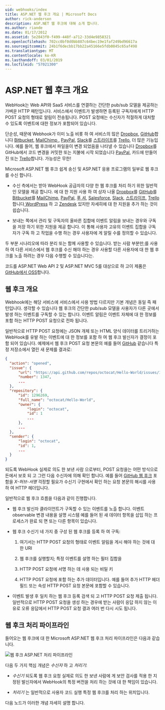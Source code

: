 ```yaml
---
uid: webhooks/index
title: ASP.NET 웹 후크 개요 | Microsoft Docs
author: rick-anderson
description: ASP.NET 웹 후크에 대해 소개 합니다.
ms.author: riande
ms.date: 01/17/2012
ms.assetid: 5e2843f0-f499-448f-a712-33d4e9858321
ms.openlocfilehash: 702cc0bf0d0bb887c64bec19e1faf249bd96617a
ms.sourcegitcommit: 24b1f6decbb17bb22a45166e5fdb0845c65af498
ms.translationtype: MT
ms.contentlocale: ko-KR
ms.lasthandoff: 03/01/2019
ms.locfileid: "57021300"
---
```

# <a name="aspnet-webhooks-overview"></a>ASP.NET 웹 후크 개요

WebHook는 Web API와 SaaS 서비스를 연결하는 간단한 pub/sub 모델을 제공하는 가벼운 HTTP 패턴입니다. 서비스에서 이벤트가 발생하면 등록된 구독자에게 HTTP POST 요청의 형태로 알림이 전송됩니다. POST 요청에는 수신자가 적절하게 대처할 수 있도록 이벤트에 대한 정보가 포함되어 있습니다.

단순성, 때문에 Webhook가 이미 노출 비롯 하 여 서비스의 많은 [Dropbox](http://dropbox.com/), [GitHub](http://www.github.com/)합니다 [Bitbucket](https://bitbucket.org/), [MailChimp ](http://www.mailchimp.com/), [PayPal](http://www.paypal.com/), [Slack](http://www.slack.com)를 [스트라이프](http://www.stripe.com)를 [Trello](http://www.trello.com/), 더 많은 기능입니다. 예를 들어, 웹 후크에서 파일을이 변경 되었음을 나타낼 수 있습니다 [Dropbox](http://dropbox.com/)를 GitHub에서 코드 변경을 커밋한 또는 지불에 시작 되었습니다 [PayPal](http://www.paypal.com/), 카드에 만들어진 또는 [ Trello](http://www.trello.com/)합니다. 가능성은 무한!

Microsoft ASP.NET 웹 후크 쉽게 송신 및 ASP.NET 응용 프로그램의 일부로 웹 후크를 수신 합니다.

* 수신 측에서는 받아 WebHook 공급자의 다양 한 웹 후크를 처리 하기 위한 일반적인 모델을 제공 합니다. 에 대 한 지원 사용 하 여 상자 나올 [Dropbox](http://dropbox.com/)를 [GitHub](http://www.github.com/)를 [Bitbucket](https://bitbucket.org/)를 [MailChimp](http://www.mailchimp.com/), [PayPal](http://www.paypal.com/), [푸 셔](http://www.pusher.com), [Salesforce](http://www.salesforce.com), [Slack](http://www.slack.com), [스트라이프](http://www.stripe.com), [Trello](http://www.trello.com/)합니다[ WordPress](http://www.wordpress.com) 하 고 [Zendesk](https://www.zendesk.com/) 있지만 자세히에 대 한 지원을 추가 하는 것이 쉽습니다.

* 보내는 쪽에서 관리 및 구독자의 올바른 집합에 이벤트 알림을 보내는 경우와 구독을 저장 하기 위한 지원을 제공 합니다. 이 통해 사용자 고유의 이벤트 집합을 구독자가 구독 하 고 작업을 수행 하는 경우 사용자에 게 알릴 수를 정의할 수 있습니다.

두 부분 시나리오에 따라 분리 또는 함께 사용할 수 있습니다. 받는 사람 부분만;를 사용 하 여 다른 서비스에서 웹 후크를 수신 해야 하는 경우 사용할 다른 사용자에 대 한 웹 후크를 노출 하려는 경우 다음 수행할 수 있습니다는.

코드를 ASP.NET Web API 2 및 ASP.NET MVC 5를 대상으로 하 고이 제품은 [GitHub에서 OSS](https://github.com/aspnet/WebHooks)합니다.

## <a name="webhooks-overview"></a>웹 후크 개요

Webhook에는 해당 서비스에 서비스에서 사용 방법 다르지만 기본 개념은 동일 즉 패턴입니다. 생각할 수 있습니다 웹 후크의 간단한 pub/sub 모델을 사용자가 다른 곳에서 발생 하는 이벤트를 구독할 수 있는 합니다. 이벤트 알림은 이벤트 자체에 대 한 정보를 포함 하는 HTTP POST 요청으로 전파 됩니다.

일반적으로 HTTP POST 요청에는 JSON 개체 또는 HTML 양식 데이터를 트리거하는 WebHook를 유발 하는 이벤트에 대 한 정보를 포함 하 여 웹 후크 발신자가 결정이 포함 되어 있습니다. 예제에서 웹 후크 POST 요청 본문의 예를 들어 [GitHub](http://www.github.com/) 같습니다 특정 저장소에서 열린 새 문제를 결과로:

```json
{
  "action": "opened",
  "issue": {
      "url": "https://api.github.com/repos/octocat/Hello-World/issues/1347",
      "number": 1347,
      ...
  },
  "repository": {
      "id": 1296269,
      "full_name": "octocat/Hello-World",
      "owner": {
          "login": "octocat",
          "id": 1
          ...
      },
      ...
  },
  "sender": {
      "login": "octocat",
      "id": 1,
      ...
  }
}
```

되도록 WebHook 실제로 의도 한 보낸 사람 으로부터, POST 요청을는 어떤 방식으로든에서 보호 되 고 그런 다음 수신자에 의해 확인 합니다. 예를 들어 [GitHub 웹 후크](https://developer.github.com/webhooks/) 포함을 *X-허브-서명* 걱정할 필요가 수신기 구현에서 확인 하는 요청 본문의 해시를 사용 하 여 HTTP 헤더입니다.

일반적으로 웹 후크 흐름을 다음과 같이 진행합니다.

* 웹 후크 발신자 클라이언트가 구독할 수 있는 이벤트를 노출 합니다. 이벤트 observable 변경 내용을 설명 시스템 예를 들어 된 새 데이터 항목을 삽입 하는 프로세스가 완료 되 면 또는 다른 항목이 있습니다.

* 웹 후크 수신기 네 가지 중 구성 된 웹 후크를 등록 하 여 구독:

     1. 여기서는 HTTP POST 요청의 형태로 이벤트 알림을 게시 해야 하는 것에 대 한 URI

     2. 웹 후크를 실행할지; 특정 이벤트를 설명 하는 필터 집합을

     3. HTTP POST 요청에 서명 하는 데 사용 되는 비밀 키

     4. HTTP POST 요청에 포함 하는 추가 데이터입니다. 예를 들어 추가 HTTP 헤더 필드 또는 속성 HTTP POST 요청 본문에 포함할 수 있습니다.

* 이벤트 발생 후 일치 하는 웹 후크 등록 검색 되 고 HTTP POST 요청 제출 됩니다. 일반적으로 HTTP POST 요청을 생성 하는 경우에 받는 사람이 응답 하지 않는 이유로 오류 응답에서 HTTP POST 요청 결과 여러 번 다시 시도 됩니다.

## <a name="webhooks-processing-pipeline"></a>웹 후크 처리 파이프라인

들어오는 웹 후크에 대 한 Microsoft ASP.NET 웹 후크 처리 파이프라인은 다음과 같습니다.

![웹 후크 ASP.NET 처리 파이프라인](_static/WebHookReceivers.png)

다음 두 가지 핵심 개념은 *수신자* 하 고 *처리기*:

* *수신기* 되도록 웹 후크 요청 실제로 의도 한 보낸 사람에 게 보안 검사를 적용 한 지정된 발신자에서 WebHook의 특정 버전을 처리 하는 것에 대 한 책임이 있습니다.

* *처리기* 는 일반적으로 사용자 코드 실행 특정 웹 후크를 처리 하는 위치입니다.

다음 노드가 이러한 개념 자세히 설명 합니다.
